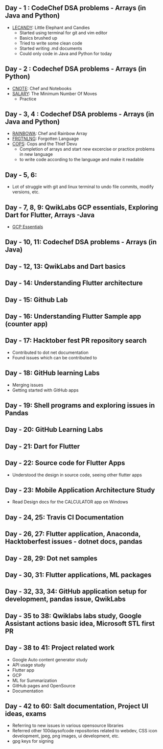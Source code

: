 ## Day - 1 : CodeChef DSA problems - Arrays (in Java and Python)
* [LECANDY](https://www.codechef.com/problems/LECANDY): Little Elephant and Candies
  * Started using terminal for git and vim editor
  * Basics brushed up
  * Tried to write some clean code
  * Started writing .md documents
  * Could only code in Java and Python for today
## Day - 2 : Codechef DSA problems - Arrays (in Python)
* [CNOTE](https://www.codechef.com/problems/CNOTE): Chef and Notebooks
* [SALARY](https://www.codechef.com/problems/SALARY): The Minimum Number Of Moves
  * Practice
## Day - 3, 4 : Codechef DSA problems - Arrays (in Java and Python)
* [RAINBOWA](https://www.codechef.com/problems/RAINBOWA): Chef and Rainbow Array
* [FRGTNLNG](https://www.codechef.com/problems/FRGTNLNG): Forgotten Language
* [COPS](https://www.codechef.com/problems/COPS): Cops and the Thief Devu
  * Completion of arrays and start new excercise or practice problems in new language
  * to write code according to the language and make it readable
## Day - 5, 6:
  * Lot of struggle with git and linux terminal to undo file commits, modify versions, etc.
## Day - 7, 8, 9: QwikLabs GCP essentials, Exploring Dart for Flutter, Arrays -Java
  * [GCP Essentials](https://www.qwiklabs.com/public_profiles/c77fb311-e6c4-4e4f-8715-2d0673370e85)
## Day - 10, 11: Codechef DSA problems - Arrays (in Java)
## Day - 12, 13: QwikLabs and Dart basics
## Day - 14: Understanding Flutter architecture 
## Day - 15: Github Lab
## Day - 16: Understanding Flutter Sample app (counter app)
## Day - 17: Hacktober fest PR repository search
  * Contributed to dot net documentation
  * Found issues which can be contributed to
## Day - 18: GitHub learning Labs
  * Merging issues
  * Getting started with GitHub apps
## Day - 19: Shell programs and exploring issues in Pandas
## Day - 20: GitHub Learning Labs
## Day - 21: Dart for Flutter
## Day - 22: Source code for Flutter Apps
  * Understood the design in source code, seeing other flutter apps
## Day - 23: Mobile Application Architecture Study
  * Read Design docs for the CALCULATOR app on Windows
## Day - 24, 25: Travis CI Documentation
## Day - 26, 27: Flutter application, Anaconda, Hacktoberfest issues - dotnet docs, pandas
## Day - 28, 29: Dot net samples
## Day - 30, 31: Flutter applications, ML packages
## Day - 32, 33, 34: GitHub application setup for development, pandas issue, QwikLabs
## Day - 35 to 38: Qwiklabs labs study, Google Assistant actions basic idea, Microsoft STL first PR
## Day - 38 to 41: Project related work
  * Google Auto content generator study
  * API usage study
  * Flutter app 
  * GCP
  * ML for Summarization
  * GitHub pages and OpenSource
  * Documentation
## Day - 42 to 60: Salt documentation, Project UI ideas, exams
  * Referring to new issues in various opensource libraries
  * Referred other 100daysofcode repositories related to webdev, CSS icon development, jpeg, png images, ui development, etc.
  * gpg keys for signing
